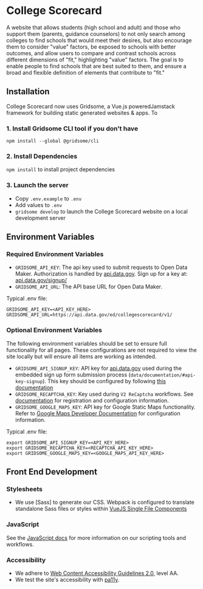 # College Scorecard

A website that allows students (high school and adult) and those who support them (parents, guidance counselors)
to not only search among colleges to find schools that would meet their desires, but also encourage them to consider
"value" factors, be exposed to schools with better outcomes, and allow users to compare and contrast schools across
different dimensions of "fit," highlighting "value" factors. The goal is to enable people to find schools that are
best suited to them, and ensure a broad and flexible definition of elements that contribute to "fit."

## Installation
College Scorecard now uses Gridsome, a Vue.js poweredJamstack framework for building static generated websites & apps. To 
### 1. Install Gridsome CLI tool if you don't have

`npm install --global @gridsome/cli`

### 2. Install Dependencies
`npm install` to install project dependencies

### 3. Launch the server
- Copy `.env.example` to `.env`
- Add values to `.env`
- `gridsome develop` to launch the College Scorecard website on a local development server

## Environment Variables
### Required Environment Variables
- `GRIDSOME_API_KEY`: The api key used to submit requests to Open Data Maker.  Authorization is
handled by [api.data.gov](https://api.data.gov). Sign up for a key at: 
[api.data.gov/signup/](https://api.data.gov/signup/)
- `GRIDSOME_API_URL`: The API base URL for Open Data Maker.

Typical .env file:

```
GRIDSOME_API_KEY=<API_KEY_HERE>
GRIDSOME_API_URL=https://api.data.gov/ed/collegescorecard/v1/
```

### Optional Environment Variables
The following environment variables should be set to ensure full functionality for all pages.
These configurations are not required to view the site locally but will ensure all items are working
as intended.

 - `GRIDSOME_API_SIGNUP_KEY`: API key for [api.data.gov](https://api.data.gov) used during the embedded
sign up form submission process (`data/documentation/#api-key-signup`). This key should be 
configured by following
[this documentation](https://api.data.gov/docs/agency-manual/#embedding-the-api-key-signup-form-on-your-own-documentation-site)
- `GRIDSOME_RECAPTCHA_KEY`: Key used during `V2 ReCaptcha` workflows.  See 
[documentation](https://developers.google.com/recaptcha/docs/display) for registration and
configuration information.
- `GRIDSOME_GOOGLE_MAPS_KEY`: API key for Google Static Maps functionality.  Refer to
[Google Maps Developer Documentation](https://developers.google.com/maps/documentation)
for configuration information.

Typical .env file:

```
export GRIDSOME_API_SIGNUP_KEY=<API_KEY_HERE>
export GRIDSOME_RECAPTCHA_KEY=<RECAPTCHA_API_KEY_HERE>
export GRIDSOME_GOOGLE_MAPS_KEY=<GOOGLE_MAPS_API_KEY_HERE>
```

## Front End Development

### Stylesheets
- We use [Sass] to generate our CSS.  Webpack is configured to translate standalone Sass files or styles within [VueJS Single File Components](https://vuejs.org/v2/guide/single-file-components.html)

### JavaScript
See the [JavaScript docs](js/#readme) for more information on our scripting tools and
workflows.

### Accessibility
- We adhere to [Web Content Accessibility Guidelines 2.0](https://www.w3.org/WAI/WCAG20/quickref/),
  level AA.
- We test the site's accessibility with [pa11y](http://pa11y.org/).
